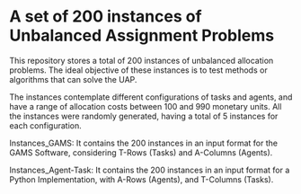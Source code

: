 # A set of 200 instances of Unbalanced Assignment Problems

This repository stores a total of 200 instances of unbalanced allocation problems. The ideal objective of these instances is to test methods or algorithms that can solve the UAP.

The instances contemplate different configurations of tasks and agents, and have a range of allocation costs between 100 and 990 monetary units. All the instances were randomly generated, having a total of 5 instances for each configuration.

Instances_GAMS: It contains the 200 instances in an input format for the GAMS Software, considering T-Rows (Tasks) and A-Columns (Agents).

Instances_Agent-Task: It contains the 200 instances in an input format for a Python Implementation, with A-Rows (Agents), and T-Columns (Tasks).
